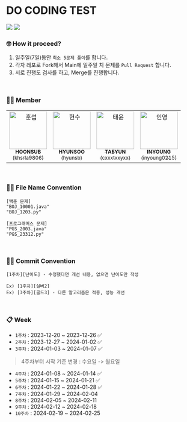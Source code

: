 # DO CODING TEST

<img src="https://img.shields.io/badge/-Programmers-%2337485D"> <img src="https://img.shields.io/badge/-BaekJoon-%23D7E2EB">

### 🤓 How it proceed?
1. 일주일(7일)동안 `최소 5문제 풀이`를 합니다.
2. 각자 레포로 Fork해서 Main에 일주일 치 문제를 `Pull Request` 합니다.
3. 서로 진행도 검사를 하고, Merge를 진행합니다.

<br>

### 🙋‍♂️ Member
<table>
  <tbody>
    <tr>
      <td align="center" valign="top">
        <a href="https://github.com/khsrla9806">
        <img src="https://avatars.githubusercontent.com/u/70641477?v=4?s=100" width="100px;" alt="훈섭"/>
        <br />
        <sub>
          <b>HOONSUB</b>
          <br>
          (khsrla9806)
        </sub>
      </td>
      <td align="center" valign="top">
        <a href="https://github.com/hyunsb">
        <img src="https://avatars.githubusercontent.com/u/96504592?v=4?s=100" width="100px;" alt="현수"/>
        <br />
        <sub>
          <b>HYUNSOO</b>
          <br>
          (hyunsb)
        </sub>
      </td>
      <td align="center" valign="top">
        <a href="https://github.com/cxxxtxxyxx">
        <img src="https://avatars.githubusercontent.com/u/109710879?v=4?s=100" width="100px;" alt="태윤"/>
        <br />
        <sub>
          <b>TAEYUN</b>
          <br>
          (cxxxtxxyxx)
        </sub>
        <br />
      </td>
      <td align="center" valign="top">
        <a href="https://github.com/inyoung0215">
        <img src="https://avatars.githubusercontent.com/u/86757234?v=4?s=100" width="100px;" alt="인영"/>
        <br />
        <sub>
          <b>INYOUNG</b>
          <br>
          (inyoung0215)
        </sub>
        <br />
      </td>
    </tr>
  </tbody>
</table>

<br>

### ✋🏻 File Name Convention

```
[백준 문제]
"BOJ_10001.java"
"BOJ_1203.py"

[프로그래머스 문제]
"PGS_2003.java"
"PGS_23312.py"
```

<br>

### ✋🏻 Commit Convention

```
[1주차][난이도] - 수정했다면 개선 내용, 없으면 난이도만 작성

Ex) [1주차][실버2]
Ex) [3주차][골드3] - 다른 알고리즘은 적용, 성능 개선
```

<br>

### 📋 Week

- `1주차` : 2023-12-20 ~ 2023-12-26 ✅
- `2주차` : 2023-12-27 ~ 2024-01-02 ✅
- `3주차` : 2024-01-03 ~ 2024-01-07 ✅
> 4주차부터 시작 기준 변경 : 수요일 -> 월요일
- `4주차` : 2024-01-08 ~ 2024-01-14 ✅
- `5주차` : 2024-01-15 ~ 2024-01-21 ✅
- `6주차` : 2024-01-22 ~ 2024-01-28 ✅
- `7주차` : 2024-01-29 ~ 2024-02-04
- `8주차` : 2024-02-05 ~ 2024-02-11
- `9주차` : 2024-02-12 ~ 2024-02-18
- `10주차` : 2024-02-19 ~ 2024-02-25

